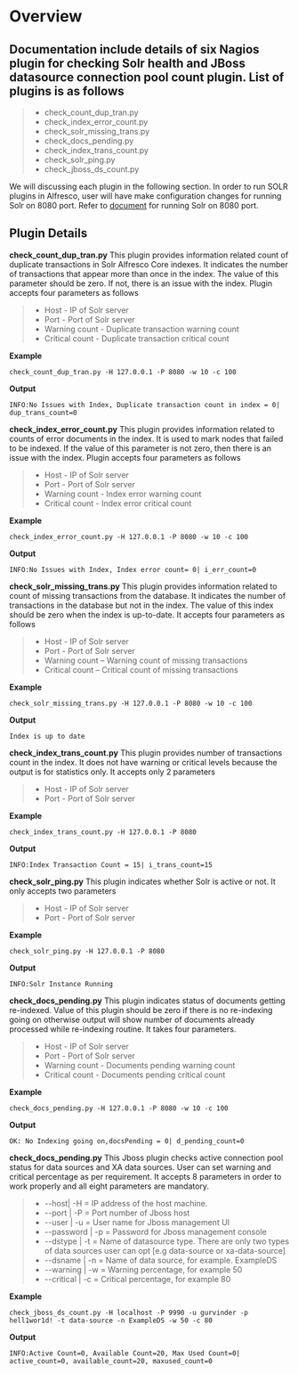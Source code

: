 Overview
===================
Documentation include details of six Nagios plugin for checking Solr health and JBoss datasource connection pool count plugin.
List of plugins is as follows
----------
> - check_count_dup_tran.py
> - check_index_error_count.py
> - check_solr_missing_trans.py
> - check_docs_pending.py
> - check_index_trans_count.py
> - check_solr_ping.py
> - check_jboss_ds_count.py

We will discussing each plugin in the following section. In order to run SOLR plugins in Alfresco, user will have make configuration changes for running Solr on 8080 port. Refer to [document](./nagios_alfreco_configuration_changes.odt) for running Solr on 8080 port.

Plugin Details
-----------------
**check_count_dup_tran.py**
This plugin provides information related count of duplicate transactions in Solr Alfresco Core indexes. It indicates the number of transactions that appear more than once in the index. The value of this parameter should be zero. If not, there is an issue with the index. Plugin accepts four parameters as follows
> - Host - IP of Solr server
> - Port - Port of Solr server 
> - Warning count - Duplicate transaction warning count
> - Critical count - Duplicate transaction critical count

**Example**

    check_count_dup_tran.py -H 127.0.0.1 -P 8080 -w 10 -c 100

**Output**

    INFO:No Issues with Index, Duplicate transaction count in index = 0| dup_trans_count=0

**check_index_error_count.py**
This plugin provides information related to counts of error documents in the index. It is used to mark nodes that failed to be indexed. If the value of this parameter is not zero, then there is an issue with the index. Plugin accepts four parameters as follows
> - Host - IP of Solr server
> - Port - Port of Solr server 
> - Warning count - Index error warning count
> - Critical count - Index error critical count

**Example**

    check_index_error_count.py -H 127.0.0.1 -P 8080 -w 10 -c 100

**Output**

    INFO:No Issues with Index, Index error count= 0| i_err_count=0

**check_solr_missing_trans.py**
This plugin provides information related to count of missing transactions from the database. It indicates the number of transactions in the database but not in the index. The value of this index should be zero when the index is up-to-date. It accepts four parameters as follows
> - Host - IP of Solr server
> - Port - Port of Solr server 
> - Warning count – Warning count of missing transactions
> - Critical count – Critical count of missing transactions

**Example**

    check_solr_missing_trans.py -H 127.0.0.1 -P 8080 -w 10 -c 100

**Output**

    Index is up to date

**check_index_trans_count.py**
This plugin provides number of transactions count in the index. It does not have warning or critical levels because the output is for statistics only. It accepts only 2 parameters
> - Host - IP of Solr server
> - Port - Port of Solr server 

**Example**

    check_index_trans_count.py -H 127.0.0.1 -P 8080

**Output**

    INFO:Index Transaction Count = 15| i_trans_count=15


**check_solr_ping.py**
This plugin indicates whether Solr is active or not. It only accepts two parameters
> - Host - IP of Solr server
> - Port - Port of Solr server

**Example**

    check_solr_ping.py -H 127.0.0.1 -P 8080

**Output**

    INFO:Solr Instance Running

**check_docs_pending.py**
This plugin indicates status of documents getting re-indexed. Value of this plugin should be zero if there is no re-indexing going on otherwise output will show number of documents already processed while re-indexing routine. It takes four parameters.
> - Host - IP of Solr server
> - Port - Port of Solr server
> - Warning count - Documents pending warning count
> - Critical count - Documents pending critical count

**Example**

    check_docs_pending.py -H 127.0.0.1 -P 8080 -w 10 -c 100

**Output**

    OK: No Indexing going on,docsPending = 0| d_pending_count=0

**check_docs_pending.py**
This Jboss plugin checks active connection pool status for data sources and XA data sources. User can set warning and critical percentage as per requirement. It accepts 8 parameters in order to work properly and all eight parameters are mandatory.
> - --host| -H =  IP address of the host machine.
> - --port | -P = Port number of Jboss host
> - --user | -u = User name for Jboss management UI
> - --password | -p = Password for Jboss management console
> - --dstype | -t = Name of datasource type. There are only two types of data sources user can opt [e.g data-source or xa-data-source]
> - --dsname | -n = Name of data source, for example. ExampleDS
> - --warning | -w = Warning percentage, for example 50
> - --critical | -c = Critical percentage, for example 80

**Example**

    check_jboss_ds_count.py -H localhost -P 9990 -u gurvinder -p hell1wor1d! -t data-source -n ExampleDS -w 50 -c 80

**Output**

    INFO:Active Count=0, Available Count=20, Max Used Count=0| active_count=0, available_count=20, maxused_count=0
